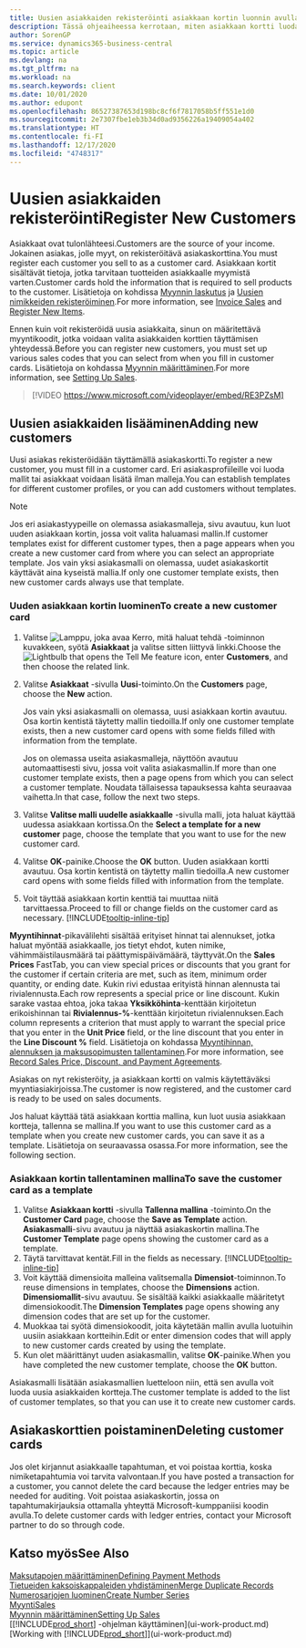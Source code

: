 ```yaml
---
title: Uusien asiakkaiden rekisteröinti asiakkaan kortin luonnin avulla | Microsoft Docs
description: Tässä ohjeaiheessa kerrotaan, miten asiakkaan kortti luodaan rekisteröimään tietoja kustakin uudesta asiakkaasta, jolle myyt.
author: SorenGP
ms.service: dynamics365-business-central
ms.topic: article
ms.devlang: na
ms.tgt_pltfrm: na
ms.workload: na
ms.search.keywords: client
ms.date: 10/01/2020
ms.author: edupont
ms.openlocfilehash: 86527387653d198bc8cf6f7817058b5ff551e1d0
ms.sourcegitcommit: 2e7307fbe1eb3b34d0ad9356226a19409054a402
ms.translationtype: HT
ms.contentlocale: fi-FI
ms.lasthandoff: 12/17/2020
ms.locfileid: "4748317"
---
```

# <a name="register-new-customers"></a><span data-ttu-id="daadb-103">Uusien asiakkaiden rekisteröinti</span><span class="sxs-lookup"><span data-stu-id="daadb-103">Register New Customers</span></span>

<span data-ttu-id="daadb-104">Asiakkaat ovat tulonlähteesi.</span><span class="sxs-lookup"><span data-stu-id="daadb-104">Customers are the source of your income.</span></span> <span data-ttu-id="daadb-105">Jokainen asiakas, jolle myyt, on rekisteröitävä asiakaskorttina.</span><span class="sxs-lookup"><span data-stu-id="daadb-105">You must register each customer you sell to as a customer card.</span></span> <span data-ttu-id="daadb-106">Asiakkaan kortit sisältävät tietoja, jotka tarvitaan tuotteiden asiakkaalle myymistä varten.</span><span class="sxs-lookup"><span data-stu-id="daadb-106">Customer cards hold the information that is required to sell products to the customer.</span></span> <span data-ttu-id="daadb-107">Lisätietoja on kohdissa [Myynnin laskutus](sales-how-invoice-sales.md) ja [Uusien nimikkeiden rekisteröiminen](inventory-how-register-new-items.md).</span><span class="sxs-lookup"><span data-stu-id="daadb-107">For more information, see [Invoice Sales](sales-how-invoice-sales.md) and [Register New Items](inventory-how-register-new-items.md).</span></span>  

<span data-ttu-id="daadb-108">Ennen kuin voit rekisteröidä uusia asiakkaita, sinun on määritettävä myyntikoodit, jotka voidaan valita asiakkaiden korttien täyttämisen yhteydessä.</span><span class="sxs-lookup"><span data-stu-id="daadb-108">Before you can register new customers, you must set up various sales codes that you can select from when you fill in customer cards.</span></span> <span data-ttu-id="daadb-109">Lisätietoja on kohdassa [Myynnin määrittäminen](sales-setup-sales.md).</span><span class="sxs-lookup"><span data-stu-id="daadb-109">For more information, see [Setting Up Sales](sales-setup-sales.md).</span></span>

> [!VIDEO https://www.microsoft.com/videoplayer/embed/RE3PZsM]

## <a name="adding-new-customers"></a><span data-ttu-id="daadb-110">Uusien asiakkaiden lisääminen</span><span class="sxs-lookup"><span data-stu-id="daadb-110">Adding new customers</span></span>

<span data-ttu-id="daadb-111">Uusi asiakas rekisteröidään täyttämällä asiakaskortti.</span><span class="sxs-lookup"><span data-stu-id="daadb-111">To register a new customer, you must fill in a customer card.</span></span> <span data-ttu-id="daadb-112">Eri asiakasprofiileille voi luoda mallit tai asiakkaat voidaan lisätä ilman malleja.</span><span class="sxs-lookup"><span data-stu-id="daadb-112">You can establish templates for different customer profiles, or you can add customers without templates.</span></span>  

> [!NOTE]  
> <span data-ttu-id="daadb-113">Jos eri asiakastyypeille on olemassa asiakasmalleja, sivu avautuu, kun luot uuden asiakkaan kortin, jossa voit valita haluamasi mallin.</span><span class="sxs-lookup"><span data-stu-id="daadb-113">If customer templates exist for different customer types, then a page appears when you create a new customer card from where you can select an appropriate template.</span></span> <span data-ttu-id="daadb-114">Jos vain yksi asiakasmalli on olemassa, uudet asiakaskortit käyttävät aina kyseistä mallia.</span><span class="sxs-lookup"><span data-stu-id="daadb-114">If only one customer template exists, then new customer cards always use that template.</span></span>  

### <a name="to-create-a-new-customer-card"></a><span data-ttu-id="daadb-115">Uuden asiakkaan kortin luominen</span><span class="sxs-lookup"><span data-stu-id="daadb-115">To create a new customer card</span></span>

1. <span data-ttu-id="daadb-116">Valitse ![Lamppu, joka avaa Kerro, mitä haluat tehdä -toiminnon](media/ui-search/search_small.png "Kerro, mitä haluat tehdä") kuvakkeen, syötä **Asiakkaat** ja valitse sitten liittyvä linkki.</span><span class="sxs-lookup"><span data-stu-id="daadb-116">Choose the ![Lightbulb that opens the Tell Me feature](media/ui-search/search_small.png "Tell me what you want to do") icon, enter **Customers**, and then choose the related link.</span></span>  
2. <span data-ttu-id="daadb-117">Valitse **Asiakkaat** -sivulla **Uusi**-toiminto.</span><span class="sxs-lookup"><span data-stu-id="daadb-117">On the **Customers** page, choose the **New** action.</span></span>

    <span data-ttu-id="daadb-118">Jos vain yksi asiakasmalli on olemassa, uusi asiakkaan kortin avautuu. Osa kortin kentistä täytetty mallin tiedoilla.</span><span class="sxs-lookup"><span data-stu-id="daadb-118">If only one customer template exists, then a new customer card opens with some fields filled with information from the template.</span></span>

    <span data-ttu-id="daadb-119">Jos on olemassa useita asiakasmalleja, näyttöön avautuu automaattisesti sivu, jossa voit valita asiakasmallin.</span><span class="sxs-lookup"><span data-stu-id="daadb-119">If more than one customer template exists, then a page opens from which you can select a customer template.</span></span> <span data-ttu-id="daadb-120">Noudata tällaisessa tapauksessa kahta seuraavaa vaihetta.</span><span class="sxs-lookup"><span data-stu-id="daadb-120">In that case, follow the next two steps.</span></span>
3. <span data-ttu-id="daadb-121">Valitse **Valitse malli uudelle asiakkaalle** -sivulla malli, jota haluat käyttää uudessa asiakkaan kortissa.</span><span class="sxs-lookup"><span data-stu-id="daadb-121">On the **Select a template for a new customer** page, choose the template that you want to use for the new customer card.</span></span>
4. <span data-ttu-id="daadb-122">Valitse **OK**-painike.</span><span class="sxs-lookup"><span data-stu-id="daadb-122">Choose the **OK** button.</span></span> <span data-ttu-id="daadb-123">Uuden asiakkaan kortti avautuu. Osa kortin kentistä on täytetty mallin tiedoilla.</span><span class="sxs-lookup"><span data-stu-id="daadb-123">A new customer card opens with some fields filled with information from the template.</span></span>  
5. <span data-ttu-id="daadb-124">Voit täyttää asiakkaan kortin kenttiä tai muuttaa niitä tarvittaessa.</span><span class="sxs-lookup"><span data-stu-id="daadb-124">Proceed to fill or change fields on the customer card as necessary.</span></span> [!INCLUDE[tooltip-inline-tip](includes/tooltip-inline-tip_md.md)]

<span data-ttu-id="daadb-125">**Myyntihinnat**-pikavälilehti sisältää erityiset hinnat tai alennukset, jotka haluat myöntää asiakkaalle, jos tietyt ehdot, kuten nimike, vähimmäistilausmäärä tai päättymispäivämäärä, täyttyvät.</span><span class="sxs-lookup"><span data-stu-id="daadb-125">On the **Sales Prices** FastTab, you can view special prices or discounts that you grant for the customer if certain criteria are met, such as item, minimum order quantity, or ending date.</span></span> <span data-ttu-id="daadb-126">Kukin rivi edustaa erityistä hinnan alennusta tai rivialennusta.</span><span class="sxs-lookup"><span data-stu-id="daadb-126">Each row represents a special price or line discount.</span></span> <span data-ttu-id="daadb-127">Kukin sarake vastaa ehtoa, joka takaa **Yksikköhinta**-kenttään kirjoitetun erikoishinnan tai **Rivialennus-%**-kenttään kirjoitetun rivialennuksen.</span><span class="sxs-lookup"><span data-stu-id="daadb-127">Each column represents a criterion that must apply to warrant the special price that you enter in the **Unit Price** field, or the line discount that you enter in the **Line Discount %** field.</span></span> <span data-ttu-id="daadb-128">Lisätietoja on kohdassa [Myyntihinnan, alennuksen ja maksusopimusten tallentaminen](sales-how-record-sales-price-discount-payment-agreements.md).</span><span class="sxs-lookup"><span data-stu-id="daadb-128">For more information, see [Record Sales Price, Discount, and Payment Agreements](sales-how-record-sales-price-discount-payment-agreements.md).</span></span>

<span data-ttu-id="daadb-129">Asiakas on nyt rekisteröity, ja asiakkaan kortti on valmis käytettäväksi myyntiasiakirjoissa.</span><span class="sxs-lookup"><span data-stu-id="daadb-129">The customer is now registered, and the customer card is ready to be used on sales documents.</span></span>

<span data-ttu-id="daadb-130">Jos haluat käyttää tätä asiakkaan korttia mallina, kun luot uusia asiakkaan kortteja, tallenna se mallina.</span><span class="sxs-lookup"><span data-stu-id="daadb-130">If you want to use this customer card as a template when you create new customer cards, you can save it as a template.</span></span> <span data-ttu-id="daadb-131">Lisätietoja on seuraavassa osassa.</span><span class="sxs-lookup"><span data-stu-id="daadb-131">For more information, see the following section.</span></span>  

### <a name="to-save-the-customer-card-as-a-template"></a><span data-ttu-id="daadb-132">Asiakkaan kortin tallentaminen mallina</span><span class="sxs-lookup"><span data-stu-id="daadb-132">To save the customer card as a template</span></span>

1. <span data-ttu-id="daadb-133">Valitse **Asiakkaan kortti** -sivulla **Tallenna mallina** -toiminto.</span><span class="sxs-lookup"><span data-stu-id="daadb-133">On the **Customer Card** page, choose the **Save as Template** action.</span></span> <span data-ttu-id="daadb-134">**Asiakasmalli**-sivu avautuu ja näyttää asiakaskortin mallina.</span><span class="sxs-lookup"><span data-stu-id="daadb-134">The **Customer Template** page opens showing the customer card as a template.</span></span>
2. <span data-ttu-id="daadb-135">Täytä tarvittavat kentät.</span><span class="sxs-lookup"><span data-stu-id="daadb-135">Fill in the fields as necessary.</span></span> [!INCLUDE[tooltip-inline-tip](includes/tooltip-inline-tip_md.md)]
3. <span data-ttu-id="daadb-136">Voit käyttää dimensioita malleina valitsemalla **Dimensiot**-toiminnon.</span><span class="sxs-lookup"><span data-stu-id="daadb-136">To reuse dimensions in templates, choose the **Dimensions** action.</span></span> <span data-ttu-id="daadb-137">**Dimensiomallit**-sivu avautuu. Se sisältää kaikki asiakkaalle määritetyt dimensiokoodit.</span><span class="sxs-lookup"><span data-stu-id="daadb-137">The **Dimension Templates** page opens showing any dimension codes that are set up for the customer.</span></span>
4. <span data-ttu-id="daadb-138">Muokkaa tai syötä dimensiokoodit, joita käytetään mallin avulla luotuihin uusiin asiakkaan kortteihin.</span><span class="sxs-lookup"><span data-stu-id="daadb-138">Edit or enter dimension codes that will apply to new customer cards created by using the template.</span></span>  
5. <span data-ttu-id="daadb-139">Kun olet määrittänyt uuden asiakasmallin, valitse **OK**-painike.</span><span class="sxs-lookup"><span data-stu-id="daadb-139">When you have completed the new customer template, choose the **OK** button.</span></span>

<span data-ttu-id="daadb-140">Asiakasmalli lisätään asiakasmallien luetteloon niin, että sen avulla voit luoda uusia asiakkaiden kortteja.</span><span class="sxs-lookup"><span data-stu-id="daadb-140">The customer template is added to the list of customer templates, so that you can use it to create new customer cards.</span></span>

## <a name="deleting-customer-cards"></a><span data-ttu-id="daadb-141">Asiakaskorttien poistaminen</span><span class="sxs-lookup"><span data-stu-id="daadb-141">Deleting customer cards</span></span>

<span data-ttu-id="daadb-142">Jos olet kirjannut asiakkaalle tapahtuman, et voi poistaa korttia, koska nimiketapahtumia voi tarvita valvontaan.</span><span class="sxs-lookup"><span data-stu-id="daadb-142">If you have posted a transaction for a customer, you cannot delete the card because the ledger entries may be needed for auditing.</span></span> <span data-ttu-id="daadb-143">Voit poistaa asiakaskortin, jossa on tapahtumakirjauksia ottamalla yhteyttä Microsoft-kumppaniisi koodin avulla.</span><span class="sxs-lookup"><span data-stu-id="daadb-143">To delete customer cards with ledger entries, contact your Microsoft partner to do so through code.</span></span>  

## <a name="see-also"></a><span data-ttu-id="daadb-144">Katso myös</span><span class="sxs-lookup"><span data-stu-id="daadb-144">See Also</span></span>

[<span data-ttu-id="daadb-145">Maksutapojen määrittäminen</span><span class="sxs-lookup"><span data-stu-id="daadb-145">Defining Payment Methods</span></span>](finance-payment-methods.md)  
[<span data-ttu-id="daadb-146">Tietueiden kaksoiskappaleiden yhdistäminen</span><span class="sxs-lookup"><span data-stu-id="daadb-146">Merge Duplicate Records</span></span>](sales-how-merge-duplicate-records.md)  
[<span data-ttu-id="daadb-147">Numerosarjojen luominen</span><span class="sxs-lookup"><span data-stu-id="daadb-147">Create Number Series</span></span>](ui-create-number-series.md)  
[<span data-ttu-id="daadb-148">Myynti</span><span class="sxs-lookup"><span data-stu-id="daadb-148">Sales</span></span>](sales-manage-sales.md)  
[<span data-ttu-id="daadb-149">Myynnin määrittäminen</span><span class="sxs-lookup"><span data-stu-id="daadb-149">Setting Up Sales</span></span>](sales-setup-sales.md)  
<span data-ttu-id="daadb-150">[[!INCLUDE[prod_short](includes/prod_short.md)] -ohjelman käyttäminen](ui-work-product.md)</span><span class="sxs-lookup"><span data-stu-id="daadb-150">[Working with [!INCLUDE[prod_short](includes/prod_short.md)]](ui-work-product.md)</span></span>  
